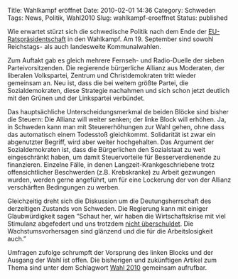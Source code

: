 Title: Wahlkampf eröffnet
Date: 2010-02-01 14:36
Category: Schweden
Tags: News, Politik, Wahl2010
Slug: wahlkampf-eroeffnet
Status: published

Wie erwartet stürzt sich die schwedische Politik nach dem Ende der
[EU-Ratspräsidentschaft](http://www.fiket.de/tag/eu-praesidentschaft/)
in den Wahlkampf. Am 19. September sind sowohl Reichstags- als auch
landesweite Kommunalwahlen.

Zum Auftakt gab es gleich mehrere Fernseh- und Radio-Duelle der sieben
Parteivorsitzenden. Die regierende bürgerliche Allianz aus Moderaten,
der liberalen Volkspartei, Zentrum und Christdemokraten tritt wieder
gemeinsam an. Neu ist, dass die bei weitem größte Partei, die
Sozialdemokraten, diese Strategie nachahmen und sich schon jetzt
deutlich mit den Grünen und der Linkspartei verbündet.

Das hauptsächliche Unterscheidungsmerkmal de beiden Blöcke sind bisher
die Steuern: Die Allianz will weiter senken; der linke Block will
erhöhen. Ja, in Schweden kann man mit Steuererhöhungen zur Wahl gehen,
ohne dass das automatisch einem Todesstoß gleichkommt. Solidarität ist
zwar ein abgenutzter Begriff, wird aber weiter hochgehalten. Das
Argument der Sozialdemokraten ist, dass die Bürgerlichen den Sozialstaat
zu weit eingeschränkt haben, um damit Steuervorteile für
Besserverdienende zu finanzieren. Einzelne Fälle, in denen
Langzeit-Krankgeschriebene trotz offensichtlicher Beschwerden (z.B.
Krebskranke) zu Arbeit gezwungen wurden, werden gerne angeführt, um für
eine Lockerung der von der Allianz verschärften Bedingungen zu werben.

Gleichzeitig dreht sich die Diskussion um die Deutungsherrschaft des
derzeitigen Zustands von Schweden. Die Regierung kann mit einiger
Glaubwürdigkeit sagen “Schaut her, wir haben die Wirtschaftskrise mit
viel Stimulanz abgefedert und uns trotzdem [nicht
überschuldet](http://www.fiket.de/2009/12/14/finanzblog/). Die
Wachstumsvorhersagen sind glänzend und die für die Arbeitslosigkeit
auch.”

Umfragen zufolge schrumpft der Vorsprung des linken Blocks und der
Ausgang der Wahl ist offen. Die bisherigen und zukünftigen Artikel zum
Thema sind unter dem Schlagwort [Wahl
2010](http://www.fiket.de/tag/wahl2010/) gemeinsam aufrufbar.


